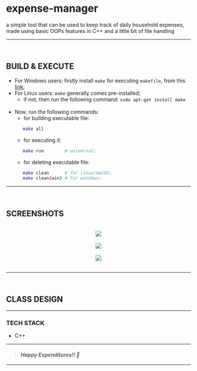 # expense-manager
a simple tool that can be used to keep track of daily household expenses, made using basic OOPs features in C++ and a little bit of file handling
___
<br>

## BUILD & EXECUTE
- For Windows users: firstly install ` make ` for executing ` makefile `, from this [link](https://stackoverflow.com/questions/32127524/how-to-install-and-use-make-in-windows);
- For Linux users: ` make ` generally comes pre-installed;
   - if not, then run the following command: ` sudo apt-get install make `
   <br>
- Now, run the following commands:
   - for building executable file: 
  ```bash
     make all
  ```
   - for executing it:
  ```bash
     make run        # universal;
  ```
   - for deleting executable file:
  ```bash
     make clean      # for linux/macOS;
     make clean(win) # for windows;
  ```
___

<br>

## SCREENSHOTS

<br>

<div style="text-align:center"><img src="https://user-images.githubusercontent.com/63065397/153944917-7bf7b1a8-0a6a-406e-9a19-3d47a68394ed.png" /></div>

<br>

<div style="text-align:center"><img src="https://user-images.githubusercontent.com/63065397/153945403-dcc8e1ba-360b-4b32-ad78-fd911214e2ab.png" /></div>

<br>

<div style="text-align:center"><img src="https://user-images.githubusercontent.com/63065397/153945727-4546630a-ffbb-4380-8c34-102b90f66e66.png" /></div>

<br>





___

<br>


## CLASS DESIGN
___
### TECH STACK
- C++

___
> #### _Happy Expenditures!! 🤪_
___
